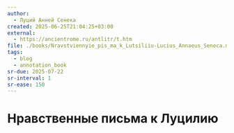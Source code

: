 ```yaml
---
author:
  - Луций Анней Сенека
created: 2025-06-25T21:04:25+03:00
external:
  - https://ancientrome.ru/antlitr/t.htm
file: ./books/Nravstviennyie_pis_ma_k_Lutsiliiu-Lucius_Annaeus_Seneca.m4b
tags:
  - blog
  - annotation_book
sr-due: 2025-07-22
sr-interval: 1
sr-ease: 150
---
```


# Нравственные письма к Луцилию
